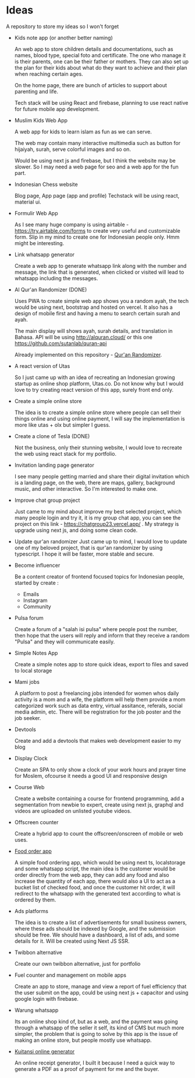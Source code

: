 # Ideas

A repository to store my ideas so I won't forget

- Kids note app (or another better naming)

  An web app to store children details and documentations, such as names, blood type, special foto and certificate.
  The one who manage it is their parents, one can be their father or mothers. They can also set up the plan for their kids about what do they want to achieve and their plan when reaching certain ages.

  On the home page, there are bunch of articles to support about parenting and life.

  Tech stack will be using React and firebase, planning to use react native for future mobile app development.

- Muslim Kids Web App

  A web app for kids to learn islam as fun as we can serve.

  The web may contain many interactive multimedia such as button for hijaiyah, surah, serve colorful images and so on.

  Would be using next js and firebase, but I think the website may be slower. So I may need a web page for seo and a web app for the fun part.

- Indonesian Chess website

  Blog page, App page (app and profile)
  Techstack will be using react, material ui.

- Formulir Web App

  As I see many huge company is using airtable - https://try.airtable.com/forms to create very useful and customizable form. Slip in my mind to create one for Indonesian people only. Hmm might be interesting.

- Link whatsapp generator

  Create a web app to generate whatsapp link along with the number and message, the link that is generated, when clicked or visited will lead to whatsapp including the messages.

- Al Qur'an Randomizer (DONE)

  Uses PWA to create simple web app shows you a random ayah, the tech would be using next, bootstrap and hosted on vercel. It also has a design of mobile first and having a menu to search certain surah and ayah.

  The main display will shows ayah, surah details, and translation in Bahasa. API will be using http://alquran.cloud/ or this one https://github.com/sutanlab/quran-api

  Already implemented on this repository - [Qur'an Randomizer](https://github.com/SamX23/read-random-ayah).

- A react version of Utas

  So I just came up with an idea of recreating an Indonesian growing startup as online shop platform, Utas.co. Do not know why but I would love to try creating react version of this app, surely front end only.

- Create a simple online store

  The idea is to create a simple online store where people can sell their things online and using online payment, I will say the implementation is more like utas + olx but simpler I guess.

- Create a clone of Tesla (DONE)

  Not the business, only their stunning website, I would love to recreate the web using react stack for my portfolio.

- Invitation landing page generator

  I see many people getting married and share their digital invitation which is a landing page, on the web, there are maps, gallery, background music, and other interactive. So I'm interested to make one.

- Improve chat group project

  Just came to my mind about improve my best selected project, which many people login and try it, it is my group chat app, you can see the project on this link - https://chatgroup23.vercel.app/ . My strategy is upgrade using next js, and doing some clean code.

- Update qur'an randomizer
  Just came up to mind, I would love to update one of my beloved project, that is qur'an randomizer by using typescript. I hope it will be faster, more stable and secure.

- Become influencer

  Be a content creator of frontend focused topics for Indonesian people, started by create :

  - Emails
  - Instagram
  - Community

- Pulsa forum

  Create a forum of a "salah isi pulsa" where people post the number, then hope that the users will reply and inform that they receive a random "Pulsa" and they will communicate easily.

- Simple Notes App

  Create a simple notes app to store quick ideas, export to files and saved to local storage

- Mami jobs

  A platform to post a freelancing jobs intended for women whos daily activity is a mom and a wife, the platform will help them provide a mom categorized work such as data entry, virtual assitance, referals, social media admin, etc. There will be registration for the job poster and the job seeker.

- Devtools

  Create and add a devtools that makes web development easier to my blog

- Display Clock

  Create an SPA to only show a clock of your work hours and prayer time for Moslem, ofcourse it needs a good UI and responsive design

- Course Web

  Create a website containing a course for frontend programming, add a segmentation from newbie to expert, create using next js, graphql and videos are uploaded on unlisted youtube videos.

- Offscreen counter

  Create a hybrid app to count the offscreen/onscreen of mobile or web uses.

- [Food order app](https://github.com/SamX23/food-order-app)

  A simple food ordering app, which would be using next ts, localstorage and some whatsapp script, the main idea is the customer would be order directly from the web app, they can add any food and also increase the quantity of each app, there would also a UI to act as a bucket list of checked food, and once the customer hit order, it will redirect to the whatsapp with the generated text according to what is ordered by them.

- Ads platforms

  The idea is to create a list of advertisements for small business owners, where these ads should be indexed by Google, and the submission should be free. We should have a dashboard, a list of ads, and some details for it.
  Will be created using Next JS SSR.

- Twibbon alternative

  Create our own twibbon alternative, just for portfolio

- Fuel counter and management on mobile apps

  Create an app to store, manage and view a report of fuel efficiency that the user submit on the app, could be using next js + capacitor and using google login with firebase.

- Warung whatsapp

  Its an online shop kind of, but as a web, and the payment was going through a whatsapp of the seller it self, its kind of CMS but much more simpler, the problem that is going to solve by this app is the issue of making an online store, but people mostly use whatsapp.

- [Kuitansi online generator](https://github.com/SamX23/kwitansi-online-generator)

  An online receipt generator, I built it because I need a quick way to generate a PDF as a proof of payment for me and the buyer.
  
